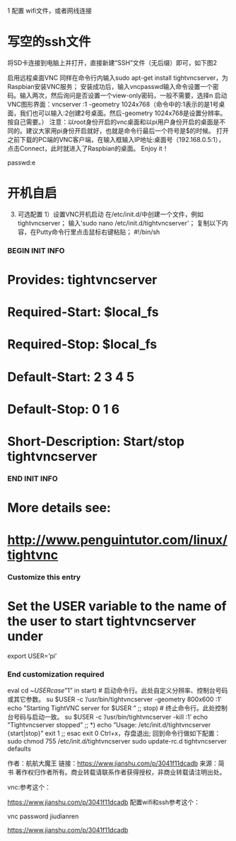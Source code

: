 ﻿﻿﻿﻿

1 配置 wifi文件，或者网线连接

#  写空的ssh文件

将SD卡连接到电脑上并打开，直接新建“SSH”文件（无后缀）即可，如下图2




启用远程桌面VNC
同样在命令行内输入sudo apt-get install tightvncserver，为Raspbian安装VNC服务；
安装成功后，输入vncpasswd输入命令设置一个密码。输入两次，然后询问是否设置一个view-only密码，一般不需要，选择n
启动VNC图形界面：vncserver :1 -geometry 1024x768（命令中的:1表示的是1号桌面，我们也可以输入:2创建2号桌面。然后-geometry 1024x768是设置分辨率。按自己需要。）
注意：以root身份开启的vnc桌面和以pi用户身份开启的桌面是不同的。建议大家用pi身份开启就好，也就是命令行最后一个符号是$的时候。
打开之前下载的PC端的VNC客户端，在输入框输入IP地址:桌面号（192.168.0.5:1），点击Connect，此时就进入了Raspbian的桌面。
Enjoy it！


passwd:e





#  开机自启

3. 可选配置
1）设置VNC开机启动
在/etc/init.d/中创建一个文件，例如tightvncserver；
输入'sudo nano /etc/init.d/tightvncserver'；
复制以下内容，在Putty命令行里点击鼠标右键粘贴；
#!/bin/sh
### BEGIN INIT INFO
# Provides:          tightvncserver
# Required-Start:    $local_fs
# Required-Stop:     $local_fs
# Default-Start:     2 3 4 5
# Default-Stop:      0 1 6
# Short-Description: Start/stop tightvncserver
### END INIT INFO
# More details see:
# http://www.penguintutor.com/linux/tightvnc

### Customize this entry
# Set the USER variable to the name of the user to start tightvncserver under
export USER=’pi’
### End customization required

eval cd ~$USER
case ”$1” in
  start)
    # 启动命令行。此处自定义分辨率、控制台号码或其它参数。
    su $USER -c ’/usr/bin/tightvncserver -geometry 800x600 :1’
    echo ”Starting TightVNC server for $USER ”
    ;;
  stop)
    # 终止命令行。此处控制台号码与启动一致。
    su $USER -c ’/usr/bin/tightvncserver -kill :1’
    echo ”Tightvncserver stopped”
    ;;
  *)
    echo ”Usage: /etc/init.d/tightvncserver {start|stop}”
    exit 1
    ;;
esac
exit 0
Ctrl+x，存盘退出;
回到命令行做如下配置：
sudo chmod 755 /etc/init.d/tightvncserver
sudo update-rc.d tightvncserver defaults

作者：航航大魔王
链接：https://www.jianshu.com/p/3041f11dcadb
来源：简书
著作权归作者所有。商业转载请联系作者获得授权，非商业转载请注明出处。



vnc:参考这个：

https://www.jianshu.com/p/3041f11dcadb
配置wifi和ssh参考这个：




vnc password jiudianren


https://www.jianshu.com/p/3041f11dcadb
